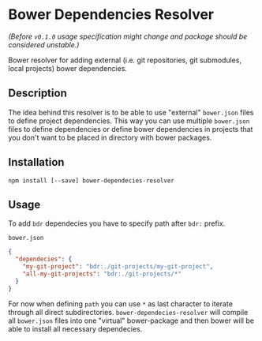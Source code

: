 # Bower Dependencies Resolver

*(Before `v0.1.0` usage specification might change and package should be considered unstable.)*

Bower resolver for adding external (i.e. git repositories, git submodules, local projects) bower dependencies.

## Description

The idea behind this resolver is to be able to use "external" `bower.json` files to define project dependencies. This way you can use multiple `bower.json` files to define dependencies or define bower dependencies in projects that you don't want to be placed in directory with bower packages.

## Installation

`npm install [--save] bower-dependecies-resolver`

## Usage

To add `bdr` dependecies you have to specify path after `bdr:` prefix.

`bower.json`

```json
{
  "dependecies": {
    "my-git-project": "bdr:./git-projects/my-git-project",
    "all-my-git-projects": "bdr:./git-projects/*"
  }
}
```

For now when defining `path` you can use `*` as last character to iterate through all direct subdirectories. `bower-dependecies-resolver` will compile all `bower.json` files into one "virtual" bower-package and then bower will be able to install all necessary dependecies.
